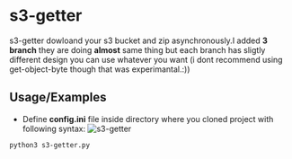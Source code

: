 
# s3-getter

s3-getter dowloand your s3 bucket and zip asynchronously.I added **3 branch** they are doing  **almost** same thing but each branch has sligtly
different design you can use whatever you want (i dont recommend using get-object-byte though that was experimantal.:))


## Usage/Examples

* Define **config.ini** file inside directory where you cloned project with following syntax:
![s3-getter](https://user-images.githubusercontent.com/33760107/182251956-e27630bc-43a7-4fac-a043-fa1e914d60a7.png)


```bash
python3 s3-getter.py
```

